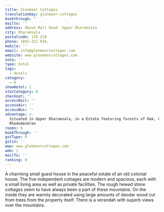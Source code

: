 ```yaml
---
title: Glenmoor Cottages
translationKey: glenmoor-cottages
bookthrough: ''
mailto: ''
address: Above Mall Road  Upper Dharamsala
city: Dharamsala
postalcode: 176 219
phone: 1892-221 010,
mobile: ''
email: info@glenmoorcottages.com
website: www.glenmoorcottages.com
note: ''
type: hotel
tags:
  - Hotels
category:
  - H
showHotel: 1
starCategory: 0
checkout: ''
accessRail: ''
accessAir: ''
accessBus: ''
advantage: >-
  Situated in Upper Dharamsala, in a Estate featuring forests of Oak, Cedar &
  Rhododendron
rooms: 6
bookThrough: ''
gstType: 0
gstin: ''
www: www.glenmoorcottages.com
web: 1
mailTo: ''
ranking: 0
---
```







A charming small guest house in the peaceful estate of an old colonial house. The five independent cottages are modern and spacious, each with a small living area as well as private facilities.     The rough hewed stone cottages seem to have always been a part of these mountains. On the inside they are warmly decorated using large amounts of deodar wood cut from trees from the property itself. There is a verandah with superb views over the mountains.